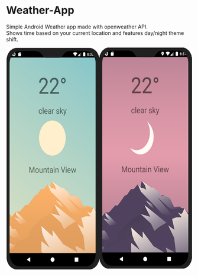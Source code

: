 # Weather-App
Simple Android Weather app made with openweather API.
<br>
Shows time based on your current location and features day/night theme shift.

<img src = "Untitled3.png" height = 600>
